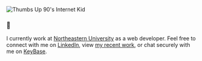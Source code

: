![Thumbs Up 90's Internet Kid](https://media1.tenor.com/images/5f44bb6796aa2fed7393e766738a8987/tenor.gif?itemid=3575245)

### 👋
I currently work at [Northeastern University](https://github.com/northeastern-web) as a web developer. Feel free to connect with me on [LinkedIn](https://www.linkedin.com/in/vanormandesign/ "LinkedIn of Cameron Van Orman"), view [my recent work](https://vanorman.co/ "Website Portfolio of Cameron Van Orman"), or chat securely with me on [KeyBase](https://keybase.io/cameronv).
